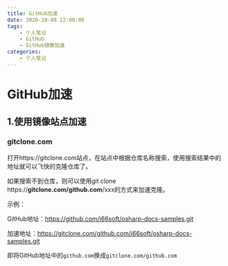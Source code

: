 ```yaml
---
title: GitHub加速
date: 2020-10-08 22:00:00
tags:
	- 个人笔记
	- GitHub
	- GitHub镜像加速
categories:
	- 个人笔记
---
```


# GitHub加速

## 1.使用镜像站点加速

### gitclone.com

打开https://gitclone.com站点，在站点中根据仓库名称搜索，使用搜索结果中的地址就可以飞快的克隆仓库了。

如果搜索不到仓库，则可以使用git clone https://**gitclone.com/github.com**/xxx的方式来加速克隆。

示例：

GitHub地址：https://github.com/i66soft/osharp-docs-samples.git

加速地址：https://gitclone.com/github.com/i66soft/osharp-docs-samples.git

即将GitHub地址中的`github.com`换成`gitclone.com/github.com` 

